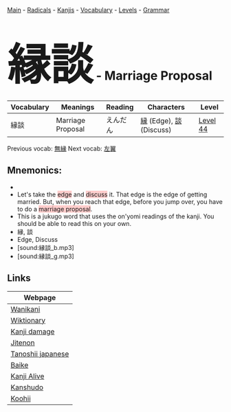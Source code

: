 <style> bigfont {font-size: 100px}</style>
[Main](../README.md) -
[Radicals](../radicals.md) -
[Kanjis](../kanjis.md) -
[Vocabulary](../vocabulary.md) -
[Levels](../levels.md) -
[Grammar](../grammar.md)
# <bigfont> 縁談</bigfont> - Marriage Proposal 

| Vocabulary | Meanings | Reading | Characters | Level |
| --- | --- | --- | --- | --- |
| 縁談 | Marriage Proposal | えんだん |  [縁](../kanjis/縁.md) (Edge), [談](../kanjis/談.md) (Discuss) | [Level 44](../levels/wk_level44.md) |

Previous vocab: [無縁](無縁.md) Next vocab: [左翼](左翼.md) 

## Mnemonics:

* 
* Let's take the <span style="background-color:#ffcccb"> edge</span> and <span style="background-color:#ffcccb"> discuss</span> it. That edge is the edge of getting married. But, when you reach that edge, before you jump over, you have to do a <span style="background-color:#ffcccb"> marriage proposal</span>.
* This is a jukugo word that uses the on'yomi readings of the kanji. You should be able to read this on your own.
* 縁, 談
* Edge, Discuss
* [sound:縁談_b.mp3]
* [sound:縁談_g.mp3]


## Links 

| Webpage |
| --- |
| [Wanikani          ](https://www.wanikani.com/kanji/縁談) |
| [Wiktionary        ](https://en.wiktionary.org/wiki/縁談) |
| [Kanji damage      ](http://www.kanjidamage.com/kanji/search?utf8=✓&q=縁談) |
| [Jitenon           ](https://jitenon.com/kanji/縁談) |
| [Tanoshii japanese ](https://www.tanoshiijapanese.com/dictionary/kanji.cfm?k=縁談) |
| [Baike             ](https://baike.baidu.com/item/縁談) |
| [Kanji Alive       ](https://app.kanjialive.com/縁談) |
| [Kanshudo          ](https://www.kanshudo.com/searchmn?q=縁談) |
| [Koohii            ](https://kanji.koohii.com/study/kanji/縁談) |

